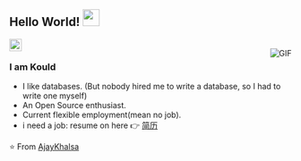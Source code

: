 ## Hello World! <img src="https://raw.githubusercontent.com/iampavangandhi/iampavangandhi/master/gifs/Hi.gif" width="30px"></h2>

<a href="https://github.com/KKould">
  <img align="left" alt="KKould's Github" width="22px" src="https://cdn.jsdelivr.net/npm/simple-icons@v3/icons/github.svg" />
</a>
<br />
<img align="right" alt="GIF" src="https://media.giphy.com/media/13HgwGsXF0aiGY/giphy.gif" />

### I am Kould
- I like databases. (But nobody hired me to write a database, so I had to write one myself)
- An Open Source enthusiast.
- Current flexible employment(mean no job).
- i need a job: resume on here 👉 [简历](./static/Rust%20黎泽仁.pdf)

⭐️ From [AjayKhalsa](https://github.com/AjayKhalsa)
